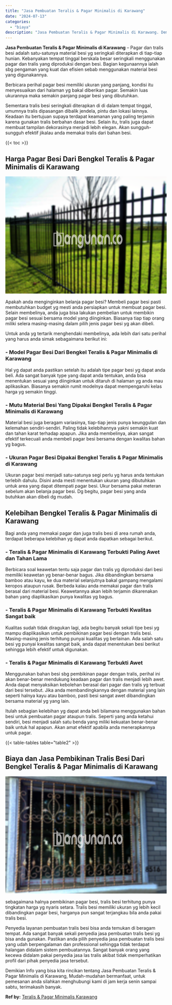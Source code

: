 ```yaml
---
title: "Jasa Pembuatan Teralis & Pagar Minimalis di Karawang"
date: "2024-07-13"
categories: 
  - "biaya"
description: "Jasa Pembuatan Teralis & Pagar Minimalis di Karawang. Demikian Info yang bisa kita rincikan tentang Jasa Pembuatan Teralis & Pagar Minimalis di Karawang, Mud..."
---
```


**Jasa Pembuatan Teralis & Pagar Minimalis di Karawang** – Pagar dan tralis besi adalah satu-satunya material besi yg seringkali diterapkan di tiap-tiap hunian. Kebanyakan tempat tinggal berskala besar seringkali menggunakan pagar dan tralis yang diproduksi dengan besi. Bagian kegunaannya ialah sbg pengaman yang kuat dan efisien sebab menggunakan material besi yang digunakannya.

Berbicara perihal pagar besi memiliki ukuran yang panjang, kondisi itu menyesuaikan dari halaman yg bakal diberikan pagar. Semakin luas ukurannya maka semakin panjang pagar besi yang dibutuhkan.

Sementara tralis besi seringkali diterapkan di di dalam tempat tinggal, umumnya tralis dipasangan dibalik jendela, pintu dan lokasi lainnya. Keadaan itu bertujuan supaya terdapat keamanan yang paling terjamin karena gunakan tralis berbahan dasar besi. Selain itu, tralis juga dapat membuat tampilan dekorasinya menjadi lebih elegan. Akan sungguh-sungguh efektif jikalau anda memakai tralis dari bahan besi.

{{< toc >}}

## Harga Pagar Besi Dari Bengkel Teralis & Pagar Minimalis di Karawang

![Jasa Pembuatan Teralis & Pagar Minimalis di Karawang](/images/pagar-minimalis-murah-24.png)

Apakah anda menginginkan belanja pagar besi? Membeli pagar besi pasti membutuhkan budget yg mesti anda persiapkan untuk membuat pagar besi. Selain membelinya, anda juga bisa lakukan pembelian untuk membikin pagar besi sesuai bersama model yang diinginkan. Biasanya tiap tiap orang miliki selera masing-masing dalam pilih jenis pagar besi yg akan dibeli.

Untuk anda yg tertarik menghendaki membelinya, ada lebih dari satu perihal yang harus anda simak sebagaimana berikut ini:
### \- Model Pagar Besi Dari Bengkel Teralis & Pagar Minimalis di Karawang

Hal yg dapat anda pastikan setelah itu adalah tipe pagar besi yg dapat anda beli. Ada sangat banyak type yang dapat anda tentukan, anda bisa menentukan sesuai yang diinginkan untuk ditaruh di halaman yg anda mau aplikasikan. Biasanya semakin rumit modelnya dapat mempengaruhi kelas harga yg semakin tinggi.

### \- Mutu Material Besi Yang Dipakai Bengkel Teralis & Pagar Minimalis di Karawang

Material besi juga beragam variasinya, tiap-tiap jenis punya keunggulan dan kelemahan sendiri-sendiri. Paling tidak kelebihannya yakni semakin kuat dan tahan karat terhadap apapun. Jika anda membelinya, akan sangat efektif terkecuali anda membeli pagar besi bersama dengan kwalitas bahan yg bagus.

### \- Ukuran Pagar Besi Dipakai Bengkel Teralis & Pagar Minimalis di Karawang

Ukuran pagar besi menjadi satu-satunya segi perlu yg harus anda tentukan terlebih dahulu. Disini anda mesti menentukan ukuran yang dibutuhkan untuk area yang dapat ditempati pagar besi. Ukur bersama pakai meteran sebelum akan belanja pagar besi. Dg begitu, pagar besi yang anda butuhkan akan dibeli dg mudah.

## Kelebihan Bengkel Teralis & Pagar Minimalis di Karawang

Bagi anda yang memakai pagar dan juga tralis besi di area rumah anda, terdapat beberapa kelebihan yg dapat anda dapatkan sebagai berikut.

### \- Teralis & Pagar Minimalis di Karawang Terbukti Paling Awet dan Tahan Lama

Berbicara soal keawetan tentu saja pagar dan tralis yg diproduksi dari besi memiliki keawetan yg benar-benar bagus. Jika dibandingkan bersama bamboo atau kayu, ke dua material selanjutnya bakal gampang mengalami keropos ataupun rusak. Berbeda kalau anda memakai pagar dan tralis berasal dari material besi. Keawetannya akan lebih terjamin dikarenakan bahan yang diaplikasikan punya kwalitas yg bagus.

### \- Teralis & Pagar Minimalis di Karawang Terbukti Kwalitas Sangat baik

Kualitas sudah tidak diragukan lagi, ada begitu banyak sekali tipe besi yg mampu diaplikasikan untuk pembikinan pagar besi dengan tralis besi. Masing-masing jenis terhitung punyai kualitas yg berlainan. Ada salah satu besi yg punyai kwalitas sangat baik, anda dapat menentukan besi berikut sehingga lebih efektif untuk digunakan.

### \- Teralis & Pagar Minimalis di Karawang Terbukti Awet

Menggunakan bahan besi sbg pembikinan pagar dengan tralis, perihal ini akan benar-benar mendukung keadaan pagar dan tralis menjadi lebih awet. Anda dapat menyaksikan kebolehan berasal dari pagar dan tralis yg terbuat dari besi tersebut. Jika anda membandingkannya dengan material yang lain seperti halnya kayu atau bamboo, pasti besi sangat awet dibandingkan bersama material yg yang lain.

Itulah sebagian kelebihan yg dapat anda beli bilamana menggunakan bahan besi untuk pembuatan pagar ataupun tralis. Seperti yang anda ketahui sendiri, besi menjadi salah satu benda yang miliki kekuatan benar-benar baik untuk hal apapun. Akan amat efektif apabila anda menerapkannya untuk pagar.

{{< table-tables table="table2" >}}

## Biaya dan Jasa Pembikinan Tralis Besi Dari Bengkel Teralis & Pagar Minimalis di Karawang

![Jasa Pembuatan Teralis & Pagar Minimalis di Karawang](/images/teralis-minimalis-murah-31.png)

sebagaimana halnya pembikinan pagar besi, tralis besi terhitung punya tingkatan harga yg nyaris setara. Tralis besi memiliki ukuran yg lebih kecil dibandingkan pagar besi, harganya pun sangat terjangkau bila anda pakai tralis besi.

Penyedia layanan pembuatan tralis besi bisa anda temukan di beragam tempat. Ada sangat banyak sekali penyedia jasa pembuatan tralis besi yg bisa anda gunakan. Pastikan anda pilih penyedia jasa pembuatan tralis besi yang udah berpengalaman dan professional sehingga tidak terdapat halangan didalam sistem pembuatannya. Sangat banyak orang yang kecewa didalam pakai penyedia jasa las tralis akibat tidak memperhatikan profil dari pihak penyedia jasa tersebut.

Demikian Info yang bisa kita rincikan tentang Jasa Pembuatan Teralis & Pagar Minimalis di Karawang, Mudah-mudahan bermanfaat, untuk pemesanan anda silahkan menghubungi kami di jam kerja senin sampai sabtu, terimakasih banyak.

**Ref by:** [Teralis & Pagar Minimalis Karawang](https://id.wikipedia.org/wiki/Teralis)
